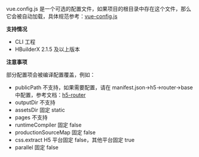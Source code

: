 vue.config.js 是一个可选的配置文件，如果项目的根目录中存在这个文件，那么它会被自动加载，具体规范参考：[vue-config.js](https://cli.vuejs.org/zh/config/#vue-config-js)

**支持情况**
* CLI 工程 
* HBuilderX 2.1.5 及以上版本

**注意事项**

部分配置项会被编译配置覆盖，例如：

* publicPath  不支持，如果需要配置，请在 manifest.json->h5->router->base 中配置，参考文档：[h5-router](collocation/manifest?id=h5-router)
* outputDir  不支持
* assetsDir 固定 static
* pages  不支持
* runtimeCompiler 固定 false
* productionSourceMap 固定 false
* css.extract  H5 平台固定 false，其他平台固定 true
* parallel 固定 false